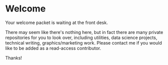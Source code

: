 # Welcome
Your welcome packet is waiting at the front desk.

There may seem like there's nothing here, but in fact there are many private repositories for you to look over, including utilities, data science projects, technical writing, graphics/marketing work. Please contact me if you would like to be added as a read-access contributor.

Thanks!
